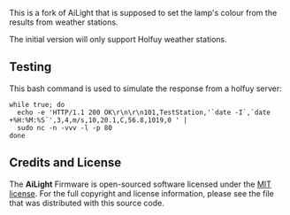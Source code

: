 This is a fork of AiLight that is supposed to set the lamp's colour from
the results from weather stations.

The initial version will only support Holfuy weather stations.

## Testing

This bash command is used to simulate the response from a holfuy server:
```
while true; do
  echo -e 'HTTP/1.1 200 OK\r\n\r\n101,TestStation,'`date -I`,`date +%H:%M:%S`',3,4,m/s,10,20.1,C,56.8,1019,0 ' |
  sudo nc -n -vvv -l -p 80
done
```

## Credits and License

The **AiLight** Firmware is open-sourced software licensed under the [MIT license](http://opensource.org/licenses/MIT). For the full copyright and license information, please see the <license> file that was distributed with this source code.</license>
